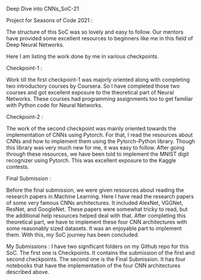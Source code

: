 Deep Dive into CNNs_SoC-21

Project for Seasons of Code 2021 :

The structure of this SoC was so lovely and easy to follow. Our mentors have provided some excellent resources to beginners like me in this field of Deep Neural Networks. 

Here I am listing the work done by me in various checkpoints.

Checkpoint-1 :

Work till the first checkpoint-1 was majorly oriented along with completing two introductory courses by Coursera. So I have completed those two courses and got excellent exposure to the theoretical part of Neural Networks.  These courses had programming assignments too to get familiar with Python code for Neural Networks.

Checkpoint-2 :

The work of the second checkpoint was mainly oriented towards the implementation of CNNs using Pytorch. For that, I read the resources about CNNs and how to implement them using the Pytorch-Python library. Though this library was very much new for me, it was easy to follow. 
After going through these resources, we have been told to implement the MNIST digit recognizer using Pytorch. This was excellent exposure to the Kaggle contests.

Final Submission :

Before the final submission, we were given resources about reading the research papers in Machine Learning. Here I have read the research papers of some very famous CNNs architectures. It included AlexNet, VGGNet, ResNet, and GoogleNet. These papers were somewhat tricky to read, but the additional help resources helped deal with that.
After completing this theoretical part, we have to implement these four CNN architectures with some reasonably sized datasets. It was an enjoyable part to implement them. With this, my SoC journey has been concluded.

My Submissions :
I have two significant folders on my Github repo for this SoC. The first one is Checkpoints. It contains the submission of the first and second checkpoints. The second one is the Final Submission. It has four notebooks that have the implementation of the four CNN architectures described above. 
